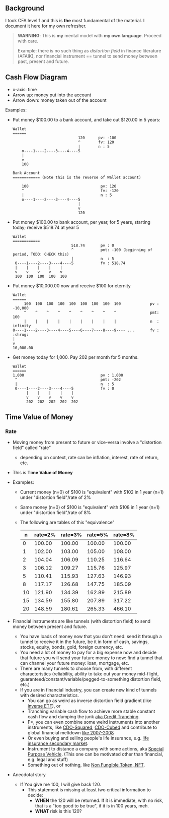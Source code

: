 ## Background

I took CFA level 1 and this is **the** most fundamental of the material.
I document it here for my own refresher.

> **WARNING**: This is **my** mental model with **my own language**. Proceed with care.
> 
> Example: there is no such thing as *distortion field* in finance literature (AFAIK), nor financial instrument == tunnel to send money between past, present and future.

## Cash Flow Diagram

* x-axis: time
* Arrow up: money put into the account
* Arrow down: money taken out of the account

Examples:
* Put money $100.00 to a bank account, and take out $120.00 in 5 years:
  ```
  Wallet
  ======
                               120      pv: -100
                               ^        fv: 120
                               |        n : 5
      o----1----2----3----4----5
      |
      v
      100

  Bank Account
  ============ (Note this is the reverse of Wallet account)

      100                                pv: 120
      ^                                  fv: -120
      |                                  n : 5
      o----1----2----3----4----5
                               |
                               v
                               120
  ```

* Put money $100.00 to bank account, per year, for 5 years, starting today; receive $518.74 at year 5
  ```
  Wallet
  ============
                            518.74       pv : 0
                            ^            pmt: -100 (beginning of period, TODO: CHECK this)
                            |            n  : 5
   0----1----2----3----4----5            fv : 518.74
   |    |    |    |    |
   v    v    v    v    v
   100  100  100  100  100  
  ```

* Put money $10,000.00 now and receive $100 for eternity
  ```
  Wallet
  ======
       100  100  100  100  100  100  100  100  100             pv : -10,000
       ^    ^    ^    ^    ^    ^    ^    ^    ^               pmt: 100
       |    |    |    |    |    |    |    |    |               n  : infinity
  0----1----2----3----4----5----6----7----8----9---- ...       fv : :shrug:
  |
  v
  10,000.00
  ```
* Get money today for 1,000. Pay 202 per month for 5 months.
  ```
  Wallet
  ======
  1,000                                  pv : 1,000
   ^                                     pmt: -202
   |                                     n  : 5
   0----1----2----3----4----5            fv : 0
        |    |    |    |    |
        v    v    v    v    v
        202  202  202  202  202
  ```

## Time Value of Money
### Rate

* Moving money from present to future or vice-versa involve a "distortion field" called "rate"
  * depending on context, rate can be inflation, interest, rate of return, etc.
* This is **Time Value of Money**
* Examples:
  * Current money (n=0) of $100 is "equivalent" with $102 in 1 year (n=1) under "distortion field"/rate of 2%
  * Same money (n=0) of $100 is "equivalent" with $108 in 1 year (n=1) under "distortion field"/rate of 8%
  * The following are tables of this "equivalence"

    | n   | rate=2% | rate=3% | rate=5% | rate=8% |
    |-----|---------|---------|---------|---------|
    |   0 |  100.00 |  100.00 |  100.00 |  100.00 |
    |   1 |  102.00 |  103.00 |  105.00 |  108.00 |
    |   2 |  104.04 |  106.09 |  110.25 |  116.64 |
    |   3 |  106.12 |  109.27 |  115.76 |  125.97 |
    |   5 |  110.41 |  115.93 |  127.63 |  146.93 |
    |   8 |  117.17 |  126.68 |  147.75 |  185.09 |
    |  10 |  121.90 |  134.39 |  162.89 |  215.89 |
    |  15 |  134.59 |  155.80 |  207.89 |  317.22 |
    |  20 |  148.59 |  180.61 |  265.33 |  466.10 |

* Financial instruments are like tunnels (with distortion field) to send money between present and future.
  * You have loads of money now that you don't need: send it through a tunnel to receive it in the future, be it in form of cash, savings, stocks, equity, bonds, gold, foreign currency, etc.
  * You need a lot of money to pay for a big expense now and decide that future you will send your future money to now: find a tunnel that can channel your future money: loan, mortgage, etc.
  * There are many tunnels to choose from, with different characteristics (reliability, ability to take out your money mid-flight, guaranteed/constant/variable/pegged-to-something distortion field, etc.)
  * If you are in financial industry, you can create new kind of tunnels with desired characteristics.
    * You can go as weird as inverse distortion field gradient (like [inverse ETF](https://www.investopedia.com/terms/inverse-etf.asp)), or
    * Tranching variable cash flow to achieve more stable constant cash flow and dumping the junk [aka Credit Tranching](https://www.investopedia.com/terms/c/credit-tranche.asp).
    * F*, you can even combine some weird instruments into another instruments,
  like [CDO-Squared](https://en.wikipedia.org/wiki/CDO-Squared),
  [CDO-Cubed](https://www.investopedia.com/terms/c/cdo3.asp) and contribute to global financial meltdown [like 2007-2008](https://en.wikipedia.org/wiki/Financial_crisis_of_2007-2008)
    * Or even buying and selling people's life insurance, e.g. [life insurance secondary market](https://www.google.com/search?q=life+insurance+secondary+market).
    * Instrument to distance a company with some actions, aka [Special Purpose Vehicle](https://en.wikipedia.org/wiki/Special-purpose_entity). (This one can be motivated other than financial, e.g. legal and stuff)
    * Something out of nothing, like [Non Fungible Token, NFT](https://en/wikipedia.org/wiki/Non-fungible_token).
* Anecdotal story
  * If You give me 100, I will give back 120.
    * This statement is missing at least two critical information to decide:
      * **WHEN** the 120 will be returned. If it is immediate, with no risk, that is a "too good to be true", if it is in 100 years, meh.
      * **WHAT** risk is this 120?